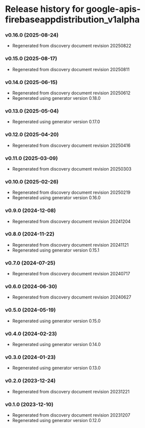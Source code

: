 # Release history for google-apis-firebaseappdistribution_v1alpha

### v0.16.0 (2025-08-24)

* Regenerated from discovery document revision 20250822

### v0.15.0 (2025-08-17)

* Regenerated from discovery document revision 20250811

### v0.14.0 (2025-06-15)

* Regenerated from discovery document revision 20250612
* Regenerated using generator version 0.18.0

### v0.13.0 (2025-05-04)

* Regenerated using generator version 0.17.0

### v0.12.0 (2025-04-20)

* Regenerated from discovery document revision 20250416

### v0.11.0 (2025-03-09)

* Regenerated from discovery document revision 20250303

### v0.10.0 (2025-02-26)

* Regenerated from discovery document revision 20250219
* Regenerated using generator version 0.16.0

### v0.9.0 (2024-12-08)

* Regenerated from discovery document revision 20241204

### v0.8.0 (2024-11-22)

* Regenerated from discovery document revision 20241121
* Regenerated using generator version 0.15.1

### v0.7.0 (2024-07-25)

* Regenerated from discovery document revision 20240717

### v0.6.0 (2024-06-30)

* Regenerated from discovery document revision 20240627

### v0.5.0 (2024-05-19)

* Regenerated using generator version 0.15.0

### v0.4.0 (2024-02-23)

* Regenerated using generator version 0.14.0

### v0.3.0 (2024-01-23)

* Regenerated using generator version 0.13.0

### v0.2.0 (2023-12-24)

* Regenerated from discovery document revision 20231221

### v0.1.0 (2023-12-10)

* Regenerated from discovery document revision 20231207
* Regenerated using generator version 0.12.0

